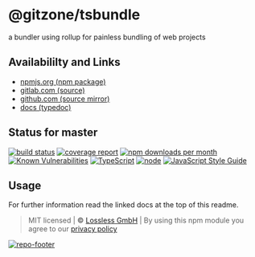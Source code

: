 # @gitzone/tsbundle
a bundler using rollup for painless bundling of web projects

## Availabililty and Links
* [npmjs.org (npm package)](https://www.npmjs.com/package/@gitzone/tsbundle)
* [gitlab.com (source)](https://gitlab.com/gitzone/tsbundle)
* [github.com (source mirror)](https://github.com/gitzone/tsbundle)
* [docs (typedoc)](https://gitzone.gitlab.io/tsbundle/)

## Status for master
[![build status](https://gitlab.com/gitzone/tsbundle/badges/master/build.svg)](https://gitlab.com/gitzone/tsbundle/commits/master)
[![coverage report](https://gitlab.com/gitzone/tsbundle/badges/master/coverage.svg)](https://gitlab.com/gitzone/tsbundle/commits/master)
[![npm downloads per month](https://img.shields.io/npm/dm/@gitzone/tsbundle.svg)](https://www.npmjs.com/package/@gitzone/tsbundle)
[![Known Vulnerabilities](https://snyk.io/test/npm/@gitzone/tsbundle/badge.svg)](https://snyk.io/test/npm/@gitzone/tsbundle)
[![TypeScript](https://img.shields.io/badge/TypeScript->=%203.x-blue.svg)](https://nodejs.org/dist/latest-v10.x/docs/api/)
[![node](https://img.shields.io/badge/node->=%2010.x.x-blue.svg)](https://nodejs.org/dist/latest-v10.x/docs/api/)
[![JavaScript Style Guide](https://img.shields.io/badge/code%20style-prettier-ff69b4.svg)](https://prettier.io/)

## Usage

For further information read the linked docs at the top of this readme.

> MIT licensed | **&copy;** [Lossless GmbH](https://lossless.gmbh)
| By using this npm module you agree to our [privacy policy](https://lossless.gmbH/privacy.html)

[![repo-footer](https://gitzone.gitlab.io/assets/repo-footer.svg)](https://maintainedby.lossless.com)
